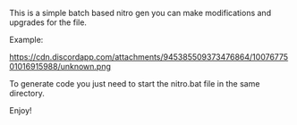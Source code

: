 This is a simple batch based nitro gen you can make modifications and upgrades for the file.


Example:

https://cdn.discordapp.com/attachments/945385509373476864/1007677501016915988/unknown.png

To generate code you just need to start the nitro.bat file in the same directory.

Enjoy!
